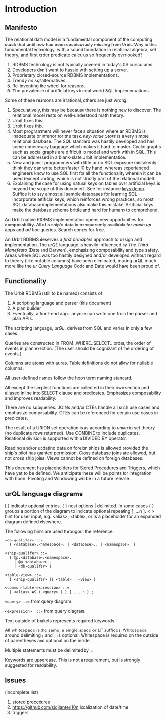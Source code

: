 # Introduction

## Manifesto

The relational data model is a fundamental component of the computing stack that until now has been cospicuously missing from Urbit. Why is this fundamental technology, with a sound foundation in relational algebra, set theory, and first order predicate calculus so frequently overlooked?

1. RDBMS technology is not typically covered in today's CS curiculums.
2. Developers don't want to hassle with setting up a server.
3. Proprietary closed-source RDBMS implementations.
4. Trendy _no sql_ alternatives.
5. Re-inventing the wheel for reasons.
6. The prevalence of artificial keys in real world SQL implementations.

Some of these rearsons are irrational, others are just wrong.

1. Speculatively, this may be because there is nothing new to discover. The relational model rests on well-understood math theory.
2. Urbit fixes this.
3. Urbit fixes this.
4. Most programmers will never face a situation where an RDBMS is inadequate or inferior for the task. _Key-value Store_ is a very simple  relational database. The SQL standard was hastily developed and has some unnecesary baggage which makes it hard to master. Cyclic graphs such as social graphs are difficult to model and work with in SQL. This can be addressed in a blank-slate Urbit implementation.
5. New and junior programmers with little or no SQL exposure mistakenly think they can write better/faster IO by hand, whereas experienced engineers know to use SQL first for all the functionality wherein it can be used (except sorting, which is not strictly part of the relational model).
6. Explaining the case for using natural keys on tables over artificial keys is beyond the scope of this document. See for instance [keys demo](https://github.com/ami-levin/Keys-Session/blob/master/Keys_Demo.sql). Suffice it to say almost all sample databases for learning SQL incorporate artificial keys, which reinforces wrong practices, so most SQL database implementations also make this mistake. Artificial keys make the database schema brittle and hard for humans to comprehend.


An Urbit native RDBMS implementation opens new opportunities for composability. All of a ship's data is transparently available for _mash up_ apps and _ad hoc_ queries. Search comes for free.

An Urbit RDBMS deserves a _first principles_ approach to design and implementation. The _urQL_ language is heavily influenced by _The Third Manefesto_ (Date and Darwen), emphasizing composability and type safety. Areas where SQL was too hastily designed and/or developed without regard to theory (like nullable columns) have been eliminated, making urQL much more like the _ur Query Language_ Codd and Date would have been proud of.

## Functionality

The Urbit RDBMS (still to be named) consists of

1. A scripting language and parser (this document)
2. A plan builder
3. Eventually, a front-end app...anyone can write one from the parser and plan APIs.

The scripting language, _urQL_, derives from SQL and varies in only a few cases.

Queries are constructed in FROM..WHERE..SELECT.. order, the order of events in plan exection.
(The user should be cognizant of the ordering of events.)

Columns are atoms with auras.
Table definitions do not allow for nullable columns.

All user-defined names follow the hoon term naming standard.

All except the simplest functions are collected in their own section and aliased inline into SELECT clause and predicates.
Emphasizes composability and improves readability.

There are no subqueries.
JOINs and/or CTEs handle all such use cases and emphasize composability.
CTEs can be referenced for certain use cases in predicates.

The result of a UNION set operation is as according to _union_ in set theory (no duplicate rows returned).
Use COMBINE to include duplicates.
Relational division is supported with a DIVIDED BY operator.

Reading and/or updating data on foreign ships is allowed provided the ship's pilot has granted permission.
Cross database joins are allowed, but not cross ship joins.
Views cannot be defined on foreign databases.

This document has placeholders for Stored Procedures and Triggers, which have yet to be defined. We anticipate these will be points for integration with hoon.
Pivoting and Windowing will be in a future release.

## urQL language diagrams

[ ] indicate optional entries.
{ } nest options | delimited.
In some cases { } groups a portion of the diagram to indicate optional repeating [ ,...n ].
< > hint for user input, e.g. \<alias>, \<table>, or is a placeholder for an expanded diagram defined elsewhere.

The following hints are used througout the reference.

```
<db-qualifer> ::=
  { <database>.<namespace>. | <database>.. | <namespace>. }
```

```
<ship-qualifer> ::=
  { @p.<database>.<namespace>.
    | @p.<database>..
    | <db-qualifer> }
```

```
<table-view> ::=
  [ <ship-qualifer> ]{ <table> | <view> }
```

```
<common-table-expression> ::=
  { <alias> AS ( <query> ) } [ ,...n ] ;
```

`<query> ::=` from query diagram.

`<expression>  ::=` from query diagram.

Text outside of brakets represents required keywords.

All whitespace is the same, a single space or LF suffices.
Whitespace around delimiting `;` and `,` is optional.
Whitespace is required on the outside of parentheses and optional on the inside.

Multiple statements must be delimited by `;`.

Keywords are uppercase. This is not a requirement, but is strongly suggested for readability.

## Issues

(incomplete list)
1. stored procedures
2. https://github.com/sigilante/l10n localization of date/time
3. triggers
